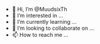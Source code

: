 - 👋 Hi, I’m @MuudsixTh
- 👀 I’m interested in ...
- 🌱 I’m currently learning ...
- 💞️ I’m looking to collaborate on ...
- 📫 How to reach me ...

<!---
MuudsixTh/MuudsixTh is a ✨ special ✨ repository because its `README.md` (this file) appears on your GitHub profile.
You can click the Preview link to take a look at your changes.
--->
